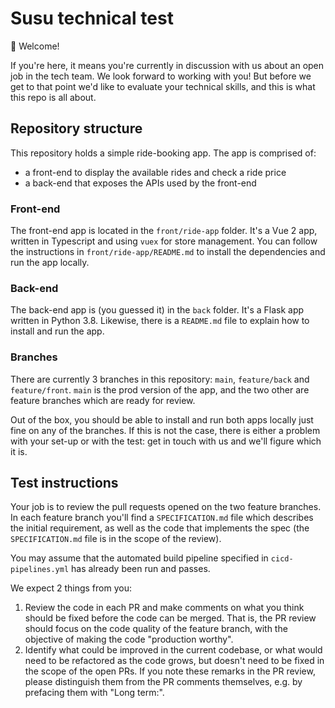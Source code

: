 # Susu technical test

👋 Welcome!

If you're here, it means you're currently in discussion with us
about an open job in the tech team. We look forward to working with you!
But before we get to that point we'd like to evaluate your technical skills,
and this is what this repo is all about.

## Repository structure

This repository holds a simple ride-booking app. The app is comprised of:

* a front-end to display the available rides and check a ride price
* a back-end that exposes the APIs used by the front-end

### Front-end

The front-end app is located in the `front/ride-app` folder. It's a Vue 2 app, written in
Typescript and using `vuex` for store management. You can follow the instructions
in `front/ride-app/README.md` to install the dependencies and run the app locally.

### Back-end

The back-end app is (you guessed it) in the `back` folder. It's a Flask app written in Python 3.8.
Likewise, there is a `README.md` file to explain how to install and run the app.

### Branches

There are currently 3 branches in this repository: `main`, `feature/back` and 
`feature/front`. `main` is the prod version of the app, and the two other are feature branches
which are ready for review.

Out of the box, you should be able to install and run both apps locally just fine on any of the branches.
If this is not the case, there is either a problem with your set-up or with the test: 
get in touch with us and we'll figure which it is.

## Test instructions

Your job is to review the pull requests opened on the two feature branches. In each feature branch
you'll find a `SPECIFICATION.md` file which describes the initial requirement, as well as the
code that implements the spec (the `SPECIFICATION.md` file is in the scope of the review).

You may assume that the automated build pipeline specified in `cicd-pipelines.yml` has already been run and passes.

We expect 2 things from you:

1. Review the code in each PR and make comments on what you think should be fixed before the code 
can be merged. That is, the PR review should focus on the code quality of the feature branch, with
the objective of making the code "production worthy".
2. Identify what could be improved in the current codebase, or what would need to be refactored 
as the code grows, but doesn't need to be fixed in the scope of the open PRs.
If you note these remarks in the PR review, please distinguish them from the PR comments themselves, e.g. by
prefacing them with "Long term:".
